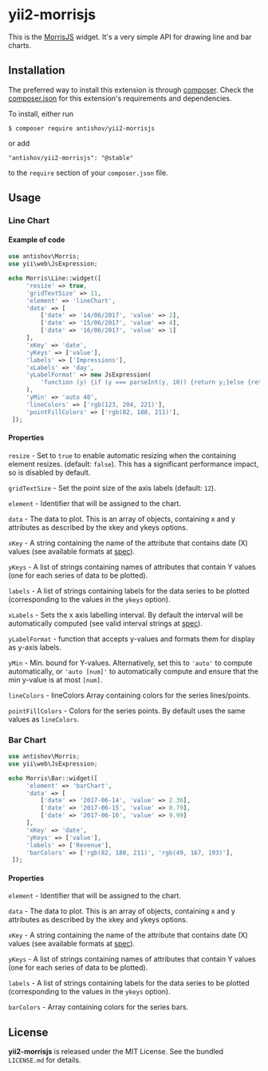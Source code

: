 yii2-morrisjs
===================

This is the [MorrisJS](http://morrisjs.github.io/morris.js/index.html) widget. It's a very simple API for drawing line and bar charts.

## Installation

The preferred way to install this extension is through [composer](http://getcomposer.org/download/). Check the [composer.json](https://github.com/antishov/yii2-morrisjs/blob/master/composer.json) for this extension's requirements and dependencies.

To install, either run

```
$ composer require antishov/yii2-morrisjs
```

or add

```
"antishov/yii2-morrisjs": "@stable"
```

to the `require` section of your `composer.json` file.

## Usage

### Line Chart

#### Example of code
```php
use antishov\Morris;
use yii\web\JsExpression;

echo Morris\Line::widget([
     'resize' => true,
     'gridTextSize' => 11,
     'element' => 'lineChart',
     'data' => [
         ['date' => '14/06/2017', 'value' => 2],
         ['date' => '15/06/2017', 'value' => 4],
         ['date' => '16/06/2017', 'value' => 1]
     ],
     'xKey' => 'date',
     'yKeys' => ['value'],
     'labels' => ['Impressions'],
     'xLabels' => 'day',
     'yLabelFormat' => new JsExpression(
         'function (y) {if (y === parseInt(y, 10)) {return y;}else {return "";}}'
     ),
     'yMin' => 'auto 40',
     'lineColors' => ['rgb(123, 204, 221)'],
     'pointFillColors' => ['rgb(82, 188, 211)'],
 ]);
```

#### Properties
`resize` - Set to `true` to enable automatic resizing when the containing element resizes. (default: `false`). This has a significant performance impact, so is disabled by default.

`gridTextSize` - Set the point size of the axis labels (default: `12`).

`element` - Identifier that will be assigned to the chart.

`data` - The data to plot. This is an array of objects, containing x and y attributes as described by the xkey and ykeys options. 

`xKey` - A string containing the name of the attribute that contains date (X) values (see available formats at [spec](http://morrisjs.github.io/morris.js/lines.html)).

`yKeys` - A list of strings containing names of attributes that contain Y values (one for each series of data to be plotted).

`labels` - A list of strings containing labels for the data series to be plotted (corresponding to the values in the `ykeys` option).

`xLabels` - Sets the x axis labelling interval. By default the interval will be automatically computed  (see valid interval strings at [spec](http://morrisjs.github.io/morris.js/lines.html)).

`yLabelFormat` -  function that accepts y-values and formats them for display as y-axis labels.
 
`yMin` - Min. bound for Y-values. Alternatively, set this to `'auto'` to compute automatically, or `'auto [num]'` to automatically compute and ensure that the min y-value is at most `[num]`.
  
`lineColors` - lineColors	Array containing colors for the series lines/points.

`pointFillColors` - Colors for the series points. By default uses the same values as `lineColors`.


### Bar Chart

``` php
use antishov\Morris;
use yii\web\JsExpression;

echo Morris\Bar::widget([
     'element' => 'barChart',
     'data' => [
         ['date' => '2017-06-14', 'value' => 2.36],
         ['date' => '2017-06-15', 'value' => 0.79],
         ['date' => '2017-06-16', 'value' => 9.99]
     ],
     'xKey' => 'date',
     'yKeys' => ['value'],
     'labels' => ['Revenue'],
     'barColors' => ['rgb(82, 188, 211)', 'rgb(49, 167, 193)'],
 ]);
```
#### Properties
`element` - Identifier that will be assigned to the chart.

`data` - The data to plot. This is an array of objects, containing x and y attributes as described by the xkey and ykeys options. 

`xKey` - A string containing the name of the attribute that contains date (X) values (see available formats at [spec](http://morrisjs.github.io/morris.js/lines.html)).

`yKeys` - A list of strings containing names of attributes that contain Y values (one for each series of data to be plotted).

`labels` - A list of strings containing labels for the data series to be plotted (corresponding to the values in the `ykeys` option).

`barColors` - Array containing colors for the series bars.

## License

**yii2-morrisjs** is released under the MIT License. See the bundled `LICENSE.md` for details.